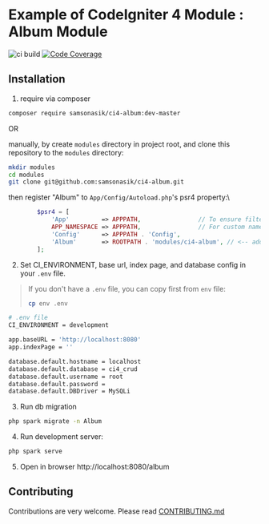 Example of CodeIgniter 4 Module : Album Module
==============================================

![ci build](https://github.com/samsonasik/ci4-album/workflows/ci%20build/badge.svg)
[![Code Coverage](https://codecov.io/gh/samsonasik/ci4-album/branch/master/graph/badge.svg)](https://codecov.io/gh/samsonasik/ci4-album)

Installation
------------

1. require via composer

```bash
composer require samsonasik/ci4-album:dev-master
```

OR

manually, by create `modules` directory in project root, and clone this repository to the `modules` directory:

```bash
mkdir modules
cd modules
git clone git@github.com:samsonasik/ci4-album.git
```

then register "Album" to `App/Config/Autoload.php`'s psr4 property:\

```php
		$psr4 = [
			'App'         => APPPATH,                // To ensure filters, etc still found,
			APP_NAMESPACE => APPPATH,                // For custom namespace
			'Config'      => APPPATH . 'Config',
			'Album'       => ROOTPATH . 'modules/ci4-album', // <-- add this line
		];
```

2. Set CI_ENVIRONMENT, base url, index page, and database config in your `.env` file.

> If you don't have a `.env` file, you can copy first from `env` file:
> ```bash
> cp env .env
> ```

```bash
# .env file
CI_ENVIRONMENT = development

app.baseURL = 'http://localhost:8080'
app.indexPage = ''

database.default.hostname = localhost
database.default.database = ci4_crud
database.default.username = root
database.default.password =
database.default.DBDriver = MySQLi
```

3. Run db migration

```bash
php spark migrate -n Album
```

4. Run development server:

```bash
php spark serve
```

5. Open in browser http://localhost:8080/album

Contributing
------------
Contributions are very welcome. Please read [CONTRIBUTING.md](https://github.com/samsonasik/ci4-album/blob/master/CONTRIBUTING.md)
